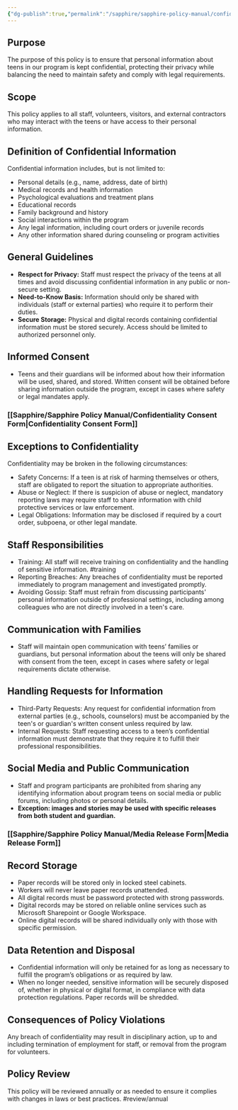 ```yaml
---
{"dg-publish":true,"permalink":"/sapphire/sapphire-policy-manual/confidentiality-policy/"}
---
```


## Purpose
The purpose of this policy is to ensure that personal information about teens in our program is kept confidential, protecting their privacy while balancing the need to maintain safety and comply with legal requirements.

## Scope
This policy applies to all staff, volunteers, visitors, and external contractors who may interact with the teens or have access to their personal information.

## Definition of Confidential Information
Confidential information includes, but is not limited to:

- Personal details (e.g., name, address, date of birth)
- Medical records and health information
- Psychological evaluations and treatment plans
- Educational records
- Family background and history
- Social interactions within the program
- Any legal information, including court orders or juvenile records
- Any other information shared during counseling or program activities
## General Guidelines
- **Respect for Privacy:** Staff must respect the privacy of the teens at all times and avoid discussing confidential information in any public or non-secure setting.
- **Need-to-Know Basis:** Information should only be shared with individuals (staff or external parties) who require it to perform their duties.
- **Secure Storage:** Physical and digital records containing confidential information must be stored securely. Access should be limited to authorized personnel only.
## Informed Consent
- Teens and their guardians will be informed about how their information will be used, shared, and stored. Written consent will be obtained before sharing information outside the program, except in cases where safety or legal mandates apply.
### [[Sapphire/Sapphire Policy Manual/Confidentiality Consent Form\|Confidentiality Consent Form]]

## Exceptions to Confidentiality
Confidentiality may be broken in the following circumstances:

- Safety Concerns: If a teen is at risk of harming themselves or others, staff are obligated to report the situation to appropriate authorities.
- Abuse or Neglect: If there is suspicion of abuse or neglect, mandatory reporting laws may require staff to share information with child protective services or law enforcement.
- Legal Obligations: Information may be disclosed if required by a court order, subpoena, or other legal mandate.
## Staff Responsibilities
- Training: All staff will receive training on confidentiality and the handling of sensitive information. #training
- Reporting Breaches: Any breaches of confidentiality must be reported immediately to program management and investigated promptly.
- Avoiding Gossip: Staff must refrain from discussing participants' personal information outside of professional settings, including among colleagues who are not directly involved in a teen's care.
## Communication with Families
- Staff will maintain open communication with teens’ families or guardians, but personal information about the teens will only be shared with consent from the teen, except in cases where safety or legal requirements dictate otherwise.
## Handling Requests for Information
- Third-Party Requests: Any request for confidential information from external parties (e.g., schools, counselors) must be accompanied by the teen's or guardian's written consent unless required by law.
- Internal Requests: Staff requesting access to a teen’s confidential information must demonstrate that they require it to fulfill their professional responsibilities.
## Social Media and Public Communication
- Staff and program participants are prohibited from sharing any identifying information about program teens on social media or public forums, including photos or personal details.
- **Exception: images and stories may be used with specific releases from both student and guardian.** 
### [[Sapphire/Sapphire Policy Manual/Media Release Form\|Media Release Form]]

## Record Storage
- Paper records will be stored only in locked steel cabinets.
- Workers will never leave paper records unattended.
- All digital records must be password protected with strong passwords.
- Digital records may be stored on reliable online services such as Microsoft Sharepoint or Google Workspace.
- Online digital records will be shared individually only with those with specific permission. 

## Data Retention and Disposal
- Confidential information will only be retained for as long as necessary to fulfill the program’s obligations or as required by law.
- When no longer needed, sensitive information will be securely disposed of, whether in physical or digital format, in compliance with data protection regulations. Paper records will be shredded.
## Consequences of Policy Violations
Any breach of confidentiality may result in disciplinary action, up to and including termination of employment for staff, or removal from the program for volunteers.

## Policy Review 
This policy will be reviewed annually or as needed to ensure it complies with changes in laws or best practices. #review/annual



